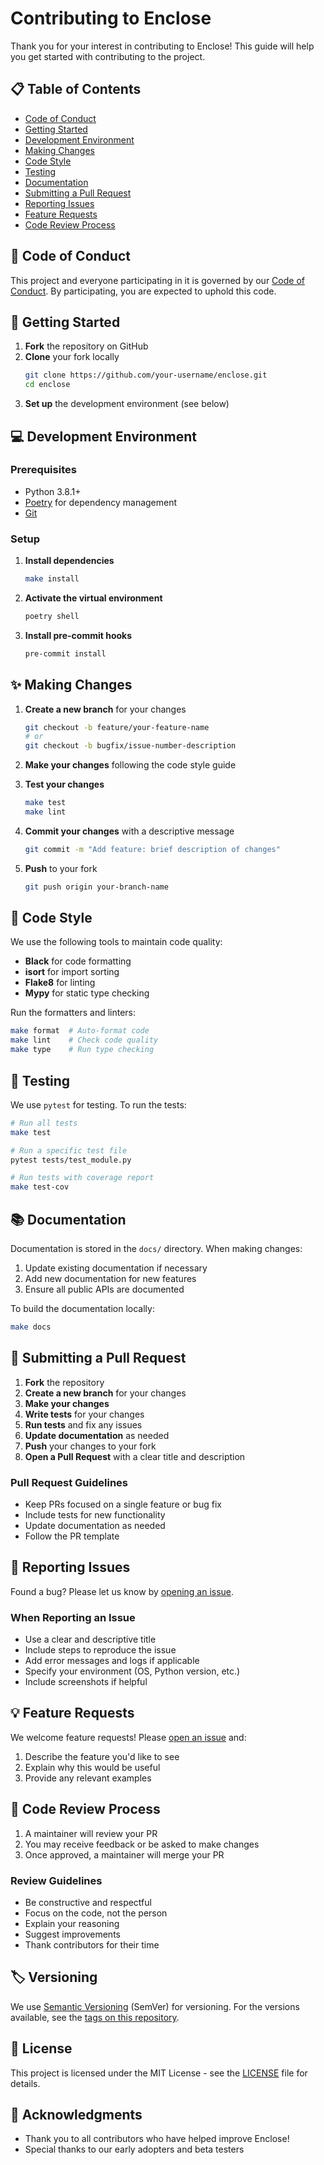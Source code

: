 # Contributing to Enclose

Thank you for your interest in contributing to Enclose! This guide will help you get started with contributing to the project.

## 📋 Table of Contents

- [Code of Conduct](#-code-of-conduct)
- [Getting Started](#-getting-started)
- [Development Environment](#-development-environment)
- [Making Changes](#-making-changes)
- [Code Style](#-code-style)
- [Testing](#-testing)
- [Documentation](#-documentation)
- [Submitting a Pull Request](#-submitting-a-pull-request)
- [Reporting Issues](#-reporting-issues)
- [Feature Requests](#-feature-requests)
- [Code Review Process](#-code-review-process)

## 👥 Code of Conduct

This project and everyone participating in it is governed by our [Code of Conduct](CODE_OF_CONDUCT.md). By participating, you are expected to uphold this code.

## 🚀 Getting Started

1. **Fork** the repository on GitHub
2. **Clone** your fork locally
   ```bash
   git clone https://github.com/your-username/enclose.git
   cd enclose
   ```
3. **Set up** the development environment (see below)

## 💻 Development Environment

### Prerequisites

- Python 3.8.1+
- [Poetry](https://python-poetry.org/) for dependency management
- [Git](https://git-scm.com/)

### Setup

1. **Install dependencies**
   ```bash
   make install
   ```

2. **Activate the virtual environment**
   ```bash
   poetry shell
   ```

3. **Install pre-commit hooks**
   ```bash
   pre-commit install
   ```

## ✨ Making Changes

1. **Create a new branch** for your changes
   ```bash
   git checkout -b feature/your-feature-name
   # or
   git checkout -b bugfix/issue-number-description
   ```

2. **Make your changes** following the code style guide

3. **Test your changes**
   ```bash
   make test
   make lint
   ```

4. **Commit your changes** with a descriptive message
   ```bash
   git commit -m "Add feature: brief description of changes"
   ```

5. **Push** to your fork
   ```bash
   git push origin your-branch-name
   ```

## 🎨 Code Style

We use the following tools to maintain code quality:

- **Black** for code formatting
- **isort** for import sorting
- **Flake8** for linting
- **Mypy** for static type checking

Run the formatters and linters:

```bash
make format  # Auto-format code
make lint    # Check code quality
make type    # Run type checking
```

## 🧪 Testing

We use `pytest` for testing. To run the tests:

```bash
# Run all tests
make test

# Run a specific test file
pytest tests/test_module.py

# Run tests with coverage report
make test-cov
```

## 📚 Documentation

Documentation is stored in the `docs/` directory. When making changes:

1. Update existing documentation if necessary
2. Add new documentation for new features
3. Ensure all public APIs are documented

To build the documentation locally:

```bash
make docs
```

## 🔄 Submitting a Pull Request

1. **Fork** the repository
2. **Create a new branch** for your changes
3. **Make your changes**
4. **Write tests** for your changes
5. **Run tests** and fix any issues
6. **Update documentation** as needed
7. **Push** your changes to your fork
8. **Open a Pull Request** with a clear title and description

### Pull Request Guidelines

- Keep PRs focused on a single feature or bug fix
- Include tests for new functionality
- Update documentation as needed
- Follow the PR template

## 🐛 Reporting Issues

Found a bug? Please let us know by [opening an issue](https://github.com/veridock/enclose/issues).

### When Reporting an Issue

- Use a clear and descriptive title
- Include steps to reproduce the issue
- Add error messages and logs if applicable
- Specify your environment (OS, Python version, etc.)
- Include screenshots if helpful

## 💡 Feature Requests

We welcome feature requests! Please [open an issue](https://github.com/veridock/enclose/issues) and:

1. Describe the feature you'd like to see
2. Explain why this would be useful
3. Provide any relevant examples

## 👀 Code Review Process

1. A maintainer will review your PR
2. You may receive feedback or be asked to make changes
3. Once approved, a maintainer will merge your PR

### Review Guidelines

- Be constructive and respectful
- Focus on the code, not the person
- Explain your reasoning
- Suggest improvements
- Thank contributors for their time

## 🏷️ Versioning

We use [Semantic Versioning](https://semver.org/) (SemVer) for versioning. For the versions available, see the [tags on this repository](https://github.com/veridock/enclose/tags).

## 📜 License

This project is licensed under the MIT License - see the [LICENSE](LICENSE) file for details.

## 🙏 Acknowledgments

- Thank you to all contributors who have helped improve Enclose!
- Special thanks to our early adopters and beta testers
